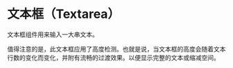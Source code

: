 # 文本框（Textarea）

文本框组件用来输入一大串文本。

值得注意的是，此文本框应用了高度检测。也就是说，当文本框的高度会随着文本行数的变化而变化，并附有流畅的过渡效果。以便显示完整的文本或缩减空间。

<Demo name="Textarea" />
